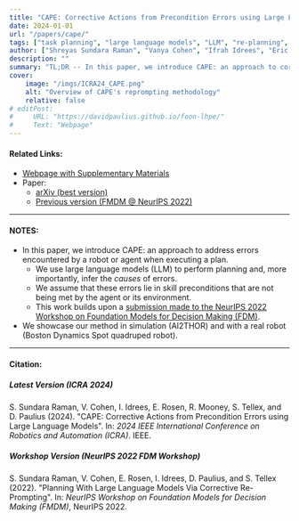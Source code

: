 ```yaml
---
title: "CAPE: Corrective Actions from Precondition Errors using Large Language Models"
date: 2024-01-01
url: "/papers/cape/"
tags: ["task planning", "large language models", "LLM", "re-planning", "few-shot planning"]
author: ["Shreyas Sundara Raman", "Vanya Cohen", "Ifrah Idrees", "Eric Rosen", "Ray Mooney", "Stefanie Tellex", "David Paulius"]
description: ""
summary: "TL;DR -- In this paper, we introduce CAPE: an approach to correct errors encountered during robot plan execution. We exploit the ability of large language models to generate high-level plans and to reason about causes of errors."
cover:
    image: "/imgs/ICRA24_CAPE.png"
    alt: "Overview of CAPE's reprompting methodology"
    relative: false
# editPost:
#     URL: "https://davidpaulius.github.io/foon-lhpe/"
#     Text: "Webpage"
---
```


#### Related Links:

+ [Webpage with Supplementary Materials](https://shreyas-s-raman.github.io/CAPE/)
+ Paper:
  + [arXiv (best version)](https://arxiv.org/abs/2211.09935)
  + [Previous version (FMDM @ NeurIPS 2022)](https://openreview.net/forum?id=cMDMRBe1TKs)

---

#### NOTES:

+ In this paper, we introduce CAPE: an approach to address errors encountered by a robot or agent when executing a plan.
  + We use large language models (LLM) to perform planning and, more importantly, infer the *causes* of errors.
  + We assume that these errors lie in skill preconditions that are not being met by the agent or its environment.
  + This work builds upon a [submission made to the NeurIPS 2022 Workshop on Foundation Models for Decision Making (FDM)](https://openreview.net/forum?id=cMDMRBe1TKs).
+ We showcase our method in simulation (AI2THOR) and with a real robot (Boston Dynamics Spot quadruped robot).

---

#### Citation:

##### Latest Version (ICRA 2024)

S. Sundara Raman, V. Cohen, I. Idrees, E. Rosen, R. Mooney, S. Tellex, and D. Paulius (2024). "CAPE: Corrective Actions from Precondition Errors using Large Language Models". In: *2024 IEEE International Conference on Robotics and Automation (ICRA)*. IEEE.

##### Workshop Version (NeurIPS 2022 FDM Workshop)

S. Sundara Raman, V. Cohen, E. Rosen, I. Idrees, D. Paulius, and S. Tellex (2022). "Planning With Large Language Models Via Corrective Re-Prompting". In: *NeurIPS Workshop on Foundation Models for Decision Making (FMDM)*, NeurIPS 2022.